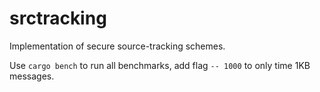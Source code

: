 # srctracking
Implementation of secure source-tracking schemes.

Use `cargo bench` to run all benchmarks, add flag `-- 1000` to only time 1KB messages.
